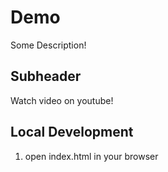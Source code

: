 # Demo 

Some Description!

## Subheader 

Watch video on youtube! 

## Local Development 

1. open index.html in your browser